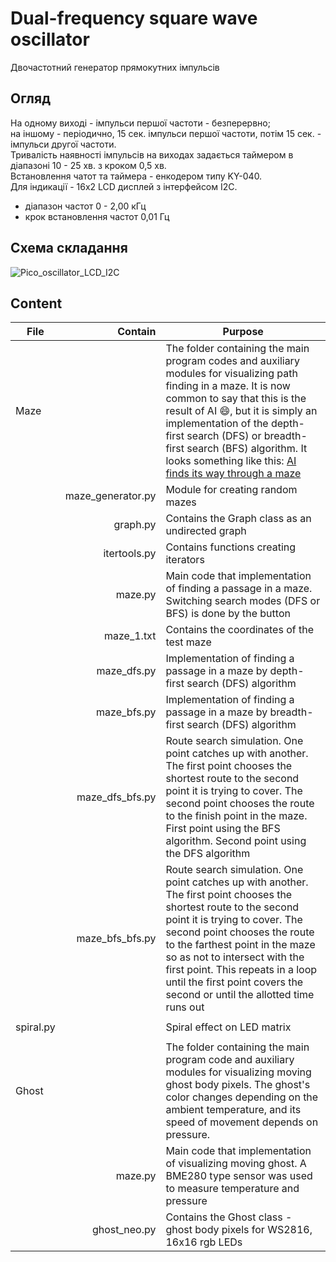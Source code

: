 # Dual-frequency square wave oscillator
Двочастотний генератор прямокутних імпульсів
## Огляд
На одному виході - імпульси першої частоти - безперервно;  
на іншому - періодично, 15 сек. імпульси першої частоти, потім 15 сек. - імпульси другої частоти.  
Тривалість наявності імпульсів на виходах задається таймером в діапазоні 10 - 25 хв. з кроком 0,5 хв.  
Встановлення чатот та таймера - енкодером типу KY-040.  
Для індикації - 16х2 LCD дисплей з інтерфейсом I2C.  
 - діапазон частот 0 - 2,00 кГц
 - крок встановлення частот 0,01 Гц
  
## Схема складання  

![Pico_oscillator_LCD_I2C](https://github.com/user-attachments/assets/b15ad14b-3ca9-4761-a38d-35ed69329179)


## Content  

| File | Contain | Purpose |
| --- |  ---: |  --- |
| Maze |  |The folder containing the main program codes and auxiliary modules for visualizing path finding in a maze. It is now common to say that this is the result of AI :smile:, but it is simply an implementation of the depth-first search (DFS) or breadth-first search (BFS) algorithm. It looks something like this: [AI finds its way through a maze](https://youtube.com/shorts/KfYbfn5_Zk4) |
|  | maze_generator.py | Module for creating random mazes |
|  |graph.py | Contains the Graph class as an undirected graph |
|  | itertools.py | Contains functions creating iterators |
|  | maze.py | Main code that implementation of finding a passage in a maze. Switching search modes (DFS or BFS) is done by the button |
|  | maze_1.txt | Contains the coordinates of the test maze  |
|  | maze_dfs.py | Implementation of finding a passage in a maze by depth-first search (DFS) algorithm |
|  | maze_bfs.py | Implementation of finding a passage in a maze by breadth-first search (DFS) algorithm |
|  | maze_dfs_bfs.py | Route search simulation. One point catches up with another. The first point chooses the shortest route to the second point it is trying to cover. The second point chooses the route to the finish point in the maze. First point using the BFS algorithm. Second point using the DFS algorithm |
|  | maze_bfs_bfs.py | Route search simulation. One point catches up with another. The first point chooses the shortest route to the second point it is trying to cover. The second point chooses the route to the farthest point in the maze so as not to intersect with the first point. This repeats in a loop until the first point covers the second or until the allotted time runs out |
||  |  |
| spiral.py |  | Spiral effect on LED matrix  |
||  |  |
| Ghost |  | The folder containing the main program code and auxiliary modules for visualizing moving ghost body pixels. The ghost's color changes depending on the ambient temperature, and its speed of movement depends on pressure. |
|  | maze.py | Main code that implementation of visualizing moving ghost. A BME280 type sensor was used to measure temperature and pressure |
|  | ghost_neo.py | Contains the Ghost class - ghost body pixels for WS2816, 16x16 rgb LEDs |

